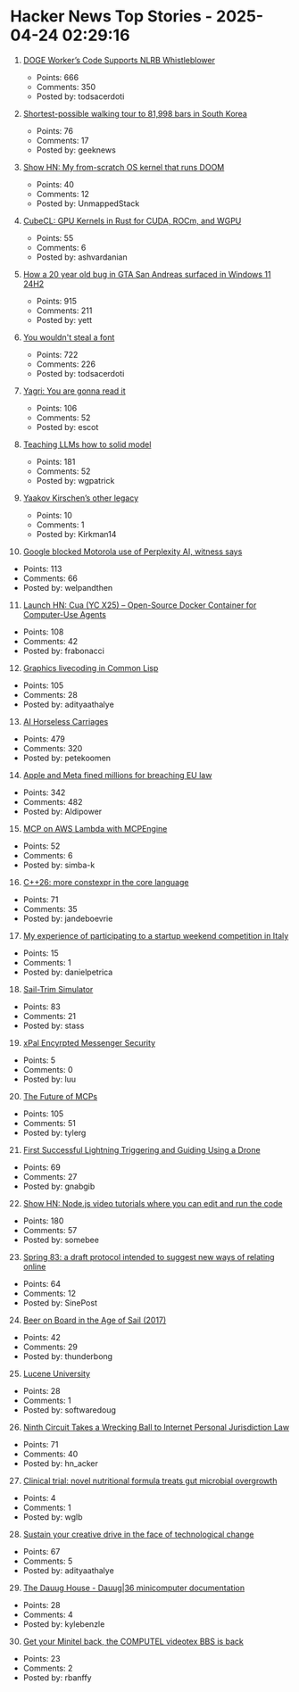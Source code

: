 # Hacker News Top Stories - 2025-04-24 02:29:16

1. [DOGE Worker’s Code Supports NLRB Whistleblower](https://krebsonsecurity.com/2025/04/doge-workers-code-supports-nlrb-whistleblower/)
   - Points: 666
   - Comments: 350
   - Posted by: todsacerdoti

2. [Shortest-possible walking tour to 81,998 bars in South Korea](https://www.math.uwaterloo.ca/tsp/korea/index.html)
   - Points: 76
   - Comments: 17
   - Posted by: geeknews

3. [Show HN: My from-scratch OS kernel that runs DOOM](https://github.com/UnmappedStack/TacOS)
   - Points: 40
   - Comments: 12
   - Posted by: UnmappedStack

4. [CubeCL: GPU Kernels in Rust for CUDA, ROCm, and WGPU](https://github.com/tracel-ai/cubecl)
   - Points: 55
   - Comments: 6
   - Posted by: ashvardanian

5. [How a 20 year old bug in GTA San Andreas surfaced in Windows 11 24H2](https://cookieplmonster.github.io/2025/04/23/gta-san-andreas-win11-24h2-bug/)
   - Points: 915
   - Comments: 211
   - Posted by: yett

6. [You wouldn't steal a font](https://fedi.rib.gay/notes/a6xqityngfubsz0f)
   - Points: 722
   - Comments: 226
   - Posted by: todsacerdoti

7. [Yagri: You are gonna read it](https://www.scottantipa.com/yagri)
   - Points: 106
   - Comments: 52
   - Posted by: escot

8. [Teaching LLMs how to solid model](https://willpatrick.xyz/technology/2025/04/23/teaching-llms-how-to-solid-model.html)
   - Points: 181
   - Comments: 52
   - Posted by: wgpatrick

9. [Yaakov Kirschen’s other legacy](https://www.jns.org/yaakov-kirschens-other-legacy/)
   - Points: 10
   - Comments: 1
   - Posted by: Kirkman14

10. [Google blocked Motorola use of Perplexity AI, witness says](https://www.bloomberg.com/news/articles/2025-04-23/perplexity-executive-says-google-blocked-motorola-s-use-of-ai-assistant)
   - Points: 113
   - Comments: 66
   - Posted by: welpandthen

11. [Launch HN: Cua (YC X25) – Open-Source Docker Container for Computer-Use Agents](https://github.com/trycua/cua)
   - Points: 108
   - Comments: 42
   - Posted by: frabonacci

12. [Graphics livecoding in Common Lisp](https://kevingal.com/blog/cl-livecoding.html)
   - Points: 105
   - Comments: 28
   - Posted by: adityaathalye

13. [AI Horseless Carriages](https://koomen.dev/essays/horseless-carriages/)
   - Points: 479
   - Comments: 320
   - Posted by: petekoomen

14. [Apple and Meta fined millions for breaching EU law](https://ca.finance.yahoo.com/news/apple-fined-570-million-meta-094701712.html)
   - Points: 342
   - Comments: 482
   - Posted by: Aldipower

15. [MCP on AWS Lambda with MCPEngine](https://www.featureform.com/post/deploy-mcp-on-aws-lambda-with-mcpengine)
   - Points: 52
   - Comments: 6
   - Posted by: simba-k

16. [C++26: more constexpr in the core language](https://www.sandordargo.com/blog/2025/04/23/cpp26-constexpr-language-changes)
   - Points: 71
   - Comments: 35
   - Posted by: jandeboevrie

17. [My experience of participating to a startup weekend competition in Italy](https://danielpetrica.com/my-experience-of-participating-to-a-startup-weekend-competition-in-italy/)
   - Points: 15
   - Comments: 1
   - Posted by: danielpetrica

18. [Sail-Trim Simulator](https://simulator.atterwind.info/)
   - Points: 83
   - Comments: 21
   - Posted by: stass

19. [xPal Encyrpted Messenger Security](https://furry.engineer/@soatok/114381133533722007)
   - Points: 5
   - Comments: 0
   - Posted by: luu

20. [The Future of MCPs](https://iamcharliegraham.substack.com/publish/post/161906169)
   - Points: 105
   - Comments: 51
   - Posted by: tylerg

21. [First Successful Lightning Triggering and Guiding Using a Drone](https://group.ntt/en/newsrelease/2025/04/18/250418a.html)
   - Points: 69
   - Comments: 27
   - Posted by: gnabgib

22. [Show HN: Node.js video tutorials where you can edit and run the code](undefined)
   - Points: 180
   - Comments: 57
   - Posted by: somebee

23. [Spring 83: a draft protocol intended to suggest new ways of relating online](https://github.com/robinsloan/spring-83)
   - Points: 64
   - Comments: 12
   - Posted by: SinePost

24. [Beer on Board in the Age of Sail (2017)](https://blog.library.si.edu/blog/2017/08/02/beer-board-age-sail/)
   - Points: 42
   - Comments: 29
   - Posted by: thunderbong

25. [Lucene University](https://github.com/msfroh/lucene-university)
   - Points: 28
   - Comments: 1
   - Posted by: softwaredoug

26. [Ninth Circuit Takes a Wrecking Ball to Internet Personal Jurisdiction Law](https://blog.ericgoldman.org/archives/2025/04/ninth-circuit-takes-a-wrecking-ball-to-internet-personal-jurisdiction-law-briskin-v-shopify.htm)
   - Points: 71
   - Comments: 40
   - Posted by: hn_acker

27. [Clinical trial: novel nutritional formula treats gut microbial overgrowth](https://medicalxpress.com/news/2025-04-clinical-trial-nutritional-formula-effectively.html)
   - Points: 4
   - Comments: 1
   - Posted by: wglb

28. [Sustain your creative drive in the face of technological change](https://thecreativeindependent.com/people/multi-disciplinary-artist-jack-rusher-on-the-need-to-sustain-your-creative-drive-in-the-face-of-technological-change/)
   - Points: 67
   - Comments: 5
   - Posted by: adityaathalye

29. [The Dauug House - Dauug|36 minicomputer documentation](https://dauug.cs.wright.edu/)
   - Points: 28
   - Comments: 4
   - Posted by: kylebenzle

30. [Get your Minitel back, the COMPUTEL videotex BBS is back](https://cq94.medium.com/get-your-minitels-back-the-computel-videotex-bbs-is-back-1d8c42f1ea17)
   - Points: 23
   - Comments: 2
   - Posted by: rbanffy

